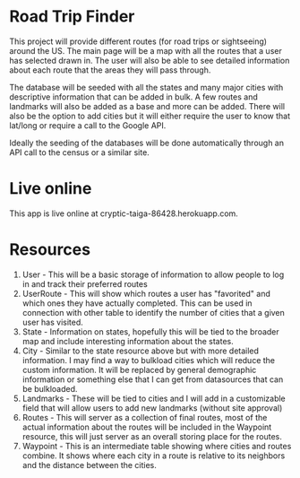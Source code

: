 # Road Trip Finder

This project will provide different routes (for road trips or sightseeing) around the US. The main page will be a map with all the routes that a user has selected drawn in. The user will also be able to see detailed information about each route that the areas they will pass through. 

The database will be seeded with all the states and many major cities with descriptive information that can be added in bulk. A few routes and landmarks will also be added as a base and more can be added. There will also be the option to add cities but it will either require the user to know that lat/long or require a call to the Google API.

Ideally the seeding of the databases will be done automatically through an API call to the census or a similar site.

# Live online
This app is live online at cryptic-taiga-86428.herokuapp.com.

# Resources

1. User - This will be a basic storage of information to allow people to log in and track their preferred routes
1. UserRoute - This will show which routes a user has "favorited" and which ones they have actually completed. This can be used in connection with other table to identify the number of cities that a given user has visited.
1. State - Information on states, hopefully this will be tied to the broader map and include interesting information about the states.
1. City - Similar to the state resource above but with more detailed information. I may find a way to bulkload cities which will reduce the custom information. It will be replaced by general demographic information or something else that I can get from datasources that can be bulkloaded.
1. Landmarks - These will be tied to cities and I will add in a customizable field that will allow users to add new landmarks (without site approval)
1. Routes - This will server as a collection of final routes, most of the actual information about the routes will be included in the Waypoint resource, this will just server as an overall storing place for the routes.
1. Waypoint - This is an intermediate table showing where cities and routes combine. It shows where each city in a route is relative to its neighbors and the distance between the cities. 
